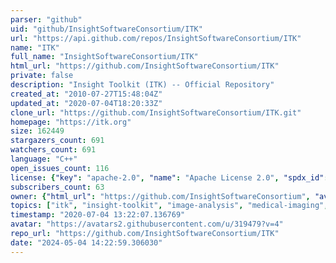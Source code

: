 ```yaml
---
parser: "github"
uid: "github/InsightSoftwareConsortium/ITK"
url: "https://api.github.com/repos/InsightSoftwareConsortium/ITK"
name: "ITK"
full_name: "InsightSoftwareConsortium/ITK"
html_url: "https://github.com/InsightSoftwareConsortium/ITK"
private: false
description: "Insight Toolkit (ITK) -- Official Repository"
created_at: "2010-07-27T15:48:04Z"
updated_at: "2020-07-04T18:20:33Z"
clone_url: "https://github.com/InsightSoftwareConsortium/ITK.git"
homepage: "https://itk.org"
size: 162449
stargazers_count: 691
watchers_count: 691
language: "C++"
open_issues_count: 116
license: {"key": "apache-2.0", "name": "Apache License 2.0", "spdx_id": "Apache-2.0", "url": "https://api.github.com/licenses/apache-2.0", "node_id": "MDc6TGljZW5zZTI="}
subscribers_count: 63
owner: {"html_url": "https://github.com/InsightSoftwareConsortium", "avatar_url": "https://avatars2.githubusercontent.com/u/319479?v=4", "login": "InsightSoftwareConsortium", "type": "Organization"}
topics: ["itk", "insight-toolkit", "image-analysis", "medical-imaging", "scientific-computing", "open-science", "open-source", "reproducible-research", "numfocus", "cpp", "python"]
timestamp: "2020-07-04 13:22:07.136769"
avatar: "https://avatars2.githubusercontent.com/u/319479?v=4"
repo_url: "https://github.com/InsightSoftwareConsortium/ITK"
date: "2024-05-04 14:22:59.306030"
---
```

